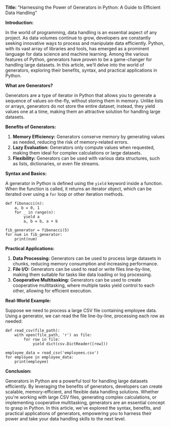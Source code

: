 **Title:** "Harnessing the Power of Generators in Python: A Guide to Efficient Data Handling"

**Introduction:**

In the world of programming, data handling is an essential aspect of any project. As data volumes continue to grow, developers are constantly seeking innovative ways to process and manipulate data efficiently. Python, with its vast array of libraries and tools, has emerged as a prominent language for data science and machine learning. Among the various features of Python, generators have proven to be a game-changer for handling large datasets. In this article, we'll delve into the world of generators, exploring their benefits, syntax, and practical applications in Python.

**What are Generators?**

Generators are a type of iterator in Python that allows you to generate a sequence of values on-the-fly, without storing them in memory. Unlike lists or arrays, generators do not store the entire dataset; instead, they yield values one at a time, making them an attractive solution for handling large datasets.

**Benefits of Generators:**

1. **Memory Efficiency:** Generators conserve memory by generating values as needed, reducing the risk of memory-related errors.
2. **Lazy Evaluation:** Generators only compute values when requested, making them ideal for complex calculations or large datasets.
3. **Flexibility:** Generators can be used with various data structures, such as lists, dictionaries, or even file streams.

**Syntax and Basics:**

A generator in Python is defined using the `yield` keyword inside a function. When the function is called, it returns an iterator object, which can be iterated over using a `for` loop or other iteration methods.

```
def fibonacci(n):
    a, b = 0, 1
    for _ in range(n):
        yield a
        a, b = b, a + b

fib_generator = fibonacci(5)
for num in fib_generator:
    print(num)
```

**Practical Applications:**

1. **Data Processing:** Generators can be used to process large datasets in chunks, reducing memory consumption and increasing performance.
2. **File I/O:** Generators can be used to read or write files line-by-line, making them suitable for tasks like data loading or log processing.
3. **Cooperative Multitasking:** Generators can be used to create cooperative multitasking, where multiple tasks yield control to each other, allowing for efficient execution.

**Real-World Example:**

Suppose we need to process a large CSV file containing employee data. Using a generator, we can read the file line-by-line, processing each row as needed:

```
def read_csv(file_path):
    with open(file_path, 'r') as file:
        for row in file:
            yield dict(csv.DictReader([row]))

employee_data = read_csv('employees.csv')
for employee in employee_data:
    print(employee)
```

**Conclusion:**

Generators in Python are a powerful tool for handling large datasets efficiently. By leveraging the benefits of generators, developers can create scalable, memory-efficient, and flexible data handling solutions. Whether you're working with large CSV files, generating complex calculations, or implementing cooperative multitasking, generators are an essential concept to grasp in Python. In this article, we've explored the syntax, benefits, and practical applications of generators, empowering you to harness their power and take your data handling skills to the next level.